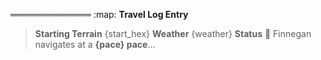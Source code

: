 ═════════════
:map: **Travel Log Entry**

> **Starting Terrain** {start_hex}
> **Weather** {weather}
> **Status** :owl: Finnegan navigates at a **{pace} pace**...